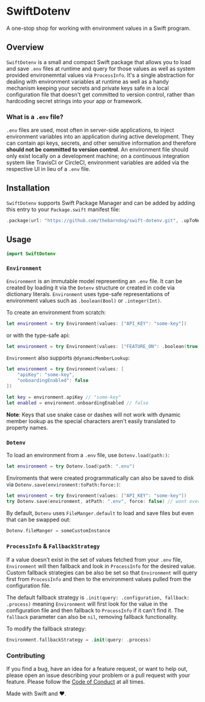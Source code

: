 # SwiftDotenv

A one-stop shop for working with environment values in a Swift program. 

## Overview

`SwiftDotenv` is a small and compact Swift package that allows you to load and save `.env` files at runtime and query for those values as well as system provided environemntal values via `ProcessInfo`. It's a single abstraction for dealing with environment variables at runtime as well as a handy mechanism keeping your secrets and private keys safe in a local configuration file that doesn't get committed to version control, rather than hardcoding secret strings into your app or framework.

### What is a `.env` file?

`.env` files are used, most often in server-side applications, to inject environment variables into an application during active development. They can contain api keys, secrets, and other sensitive information and therefore **should not be committed to version control**. An environment file should only exist locally on a development machine; on a continuous integration system like TravisCI or CircleCI, environment variables are added via the respective UI in lieu of a `.env` file.

## Installation

`SwiftDotenv` supports Swift Package Manager and can be added by adding this entry to your `Package.swift` manifest file:

```swift
.package(url: "https://github.com/thebarndog/swift-dotenv.git", .upToNextMajor("1.0.0"))
```

## Usage

```swift
import SwiftDotenv
```

### `Environment`

`Environment` is an immutable model representing an `.env` file. It can be created by loading it via the `Dotenv` structure or created in code via dictionary literals. `Environment` uses type-safe representations of environment values such as `.boolean(Bool)` or `.integer(Int)`.

To create an environment from scratch:

```swift
let environment = try Environment(values: ["API_KEY": "some-key"])
```

or with the type-safe api:

```swift
let environment = try Environment(values: ["FEATURE_ON": .boolean(true)])
```

`Environment` also supports `@dynamicMemberLookup`:

```swift
let environment = try Environment(values: [
    "apiKey": "some-key",
    "onboardingEnabled": false
])

let key = environment.apiKey // "some-key"
let enabled = environment.onboardingEnabled // false
```

**Note**: Keys that use snake case or dashes will not work with dynamic member lookup as the special characters aren't easily translated to property names.

### `Dotenv`

To load an environment from a `.env` file, use `Dotenv.load(path:)`:

```swift
let environment = try Dotenv.load(path: ".env")
```

Enviroments that were created programmatically can also be saved to disk via `Dotenv.save(environment:toPath:force:)`: 

```swift
let environment = try Environment(values: ["API_KEY": "some-key"])
try Dotenv.save(environment, atPath: ".env", force: false) // wont overwrite an existing file when force == false
```

By default, `Dotenv` uses `FileManger.default` to load and save files but even that can be swapped out:

```swift
Dotenv.fileManger = someCustomInstance
```

### `ProcessInfo` & `FallbackStrategy`

If a value doesn't exist in the set of values fetched from your `.env` file, `Environment` will then fallback and look in `ProcessInfo` for the desired value. Custom fallback strategies can be also be set so that `Environment` will query first from `ProcessInfo` and then to the environment values pulled from the configuration file. 

The default fallback strategy is `.init(query: .configuration, fallback: .process)` meaning `Environment` will first look for the value in the configuration file and then fallback to `ProcessInfo` if it can't find it. The `fallback` parameter can also be `nil`, removing fallback functionality. 

To modify the fallback strategy:

```swift
Environment.fallbackStrategy = .init(query: .process)
```  

### Contributing

If you find a bug, have an idea for a feature request, or want to help out, please open an issue describing your problem or a pull request with your feature. Please follow the [Code of Conduct](.github/CodeOfConduct.md) at all times.

Made with Swift and ❤️.
